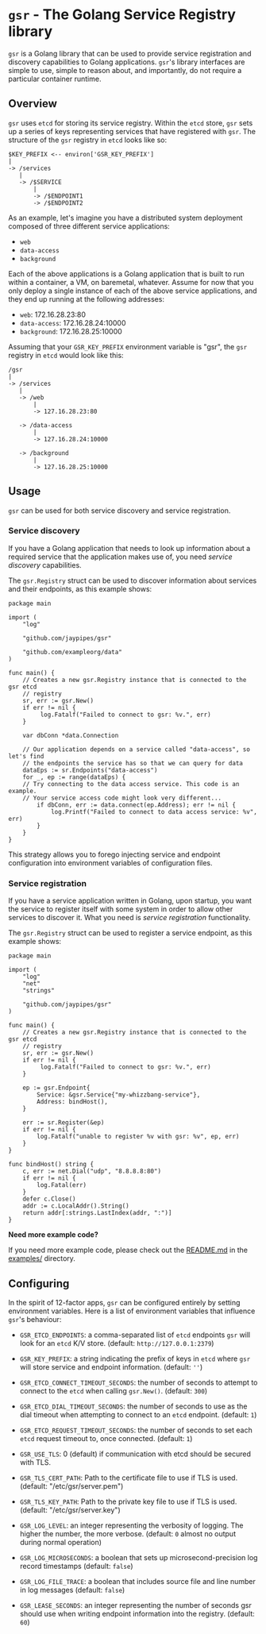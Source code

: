 # `gsr` - The Golang Service Registry library

`gsr` is a Golang library that can be used to provide service registration
and discovery capabilities to Golang applications. `gsr`'s library interfaces
are simple to use, simple to reason about, and importantly, do not require a
particular container runtime.

## Overview

`gsr` uses `etcd` for storing its service registry. Within the `etcd` store,
`gsr` sets up a series of keys representing services that have registered with
`gsr`. The structure of the `gsr` registry in `etcd` looks like so:

```
$KEY_PREFIX <-- environ['GSR_KEY_PREFIX']
|
-> /services
   |
   -> /$SERVICE
       |
       -> /$ENDPOINT1
       -> /$ENDPOINT2
```

As an example, let's imagine you have a distributed system deployment composed
of three different service applications:

* `web`
* `data-access`
* `background`

Each of the above applications is a Golang application that is built to run
within a container, a VM, on baremetal, whatever. Assume for now that you only
deploy a single instance of each of the above service applications, and they
end up running at the following addresses:

* `web`: 172.16.28.23:80
* `data-access`: 172.16.28.24:10000
* `background`: 172.16.28.25:10000

Assuming that your `GSR_KEY_PREFIX` environment variable is "gsr", the `gsr`
registry in `etcd` would look like this:

```
/gsr
|
-> /services
   |
   -> /web
       |
       -> 127.16.28.23:80

   -> /data-access
       |
       -> 127.16.28.24:10000

   -> /background
       |
       -> 127.16.28.25:10000
```

## Usage

`gsr` can be used for both service discovery and service registration.

### Service discovery

If you have a Golang application that needs to look up information about a
required service that the application makes use of, you need *service
discovery* capabilities.

The `gsr.Registry` struct can be used to discover information about services
and their endpoints, as this example shows:

```golang
package main

import (
    "log"

    "github.com/jaypipes/gsr"

    "github.com/exampleorg/data"
)

func main() {
    // Creates a new gsr.Registry instance that is connected to the gsr etcd
    // registry
    sr, err := gsr.New()
    if err != nil {
         log.Fatalf("Failed to connect to gsr: %v.", err)
    }

    var dbConn *data.Connection

    // Our application depends on a service called "data-access", so let's find
    // the endpoints the service has so that we can query for data
    dataEps := sr.Endpoints("data-access")
    for _, ep := range(dataEps) {
	// Try connecting to the data access service. This code is an example.
	// Your service access code might look very different...
        if dbConn, err := data.connect(ep.Address); err != nil {
            log.Printf("Failed to connect to data access service: %v", err)
        }
    }
}
```

This strategy allows you to forego injecting service and endpoint configuration
into environment variables of configuration files.

### Service registration

If you have a service application written in Golang, upon startup, you want the
service to register itself with some system in order to allow other services to
discover it. What you need is *service registration* functionality.

The `gsr.Registry` struct can be used to register a service endpoint, as this
example shows:

```golang
package main

import (
    "log"
    "net"
    "strings"

    "github.com/jaypipes/gsr"
)

func main() {
    // Creates a new gsr.Registry instance that is connected to the gsr etcd
    // registry
    sr, err := gsr.New()
    if err != nil {
         log.Fatalf("Failed to connect to gsr: %v.", err)
    }

    ep := gsr.Endpoint{
        Service: &gsr.Service{"my-whizzbang-service"},
        Address: bindHost(),
    }

    err := sr.Register(&ep)
    if err != nil {
        log.Fatalf("unable to register %v with gsr: %v", ep, err)
    }
}

func bindHost() string {
    c, err := net.Dial("udp", "8.8.8.8:80")
    if err != nil {
        log.Fatal(err)
    }
    defer c.Close()
    addr := c.LocalAddr().String()
    return addr[:strings.LastIndex(addr, ":")]
}
```

**Need more example code?**

If you need more example code, please check out the
[README.md](examples/README.md) in the [examples/](examples/) directory.

## Configuring

In the spirit of 12-factor apps, `gsr` can be configured entirely by setting
environment variables. Here is a list of environment variables that influence
`gsr`'s behaviour:

* `GSR_ETCD_ENDPOINTS`: a comma-separated list of `etcd` endpoints `gsr` will
   look for an `etcd` K/V store. (default: `http://127.0.0.1:2379`)

* `GSR_KEY_PREFIX`: a string indicating the prefix of keys in `etcd` where `gsr`
   will store service and endpoint information. (default: `''`)

* `GSR_ETCD_CONNECT_TIMEOUT_SECONDS`: the number of seconds to attempt to
  connect to the `etcd` when calling `gsr.New()`. (default: `300`)

* `GSR_ETCD_DIAL_TIMEOUT_SECONDS`: the number of seconds to use as the dial
  timeout when attempting to connect to an `etcd` endpoint. (default: `1`)

* `GSR_ETCD_REQUEST_TIMEOUT_SECONDS`: the number of seconds to set each `etcd`
  request timeout to, once connected. (default: `1`)

* `GSR_USE_TLS`: 0 (default) if communication with etcd should be secured with
  TLS.

* `GSR_TLS_CERT_PATH`: Path to the certificate file to use if TLS is used.
  (default: "/etc/gsr/server.pem")

* `GSR_TLS_KEY_PATH`: Path to the private key file to use if TLS is used.
  (default: "/etc/gsr/server.key")

* `GSR_LOG_LEVEL`: an integer representing the verbosity of logging. The higher
  the number, the more verbose. (default: `0` almost no output during normal
  operation)

* `GSR_LOG_MICROSECONDS`: a boolean that sets up microsecond-precision log
  record timestamps (default: `false`)

* `GSR_LOG_FILE_TRACE`: a boolean that includes source file and line number in
  log messages (default: `false`)

* `GSR_LEASE_SECONDS`: an integer representing the number of seconds gsr should
  use when writing endpoint information into the registry. (default: `60`)
